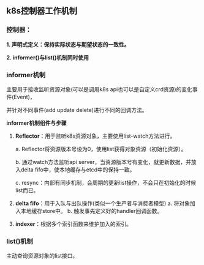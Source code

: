 ## k8s控制器工作机制

### 控制器：
**1. 声明式定义：保持实际状态与期望状态的一致性。**

**2. informer()与list()机制同时使用**

### informer机制
主要用于接收监听资源对象(可以是调用k8s api也可以是自定义crd资源)的变化事件(Event)，

并针对不同事件(add update delete)进行不同的回调方法。

**informer机制组件与步骤**
1. **Reflector**：用于监听k8s资源对象，主要使用list-watch方法进行。
   
   a. Reflector将资源版本号设为0，使用list获得对象资源（初始化资源）。
   
   b. 通过watch方法监听api server，当资源版本号有变化，就更新数据，并放入delta fifo中，使本地缓存与etcd中的保持一致。
   
   c. resync：内部有同步机制，会周期的更新list操作，不会只在初始化的时候list而已。
2. **delta fifo**：用于入队与出队操作(类似一个生产者与消费者模型)
   a. 将对象加入本地缓存store中。
   b. 触发事先定义好的handler回调函数。
3. **indexer**：根据多个索引函数来维护加入的索引。

### list()机制
主动查询资源对象的list接口。




